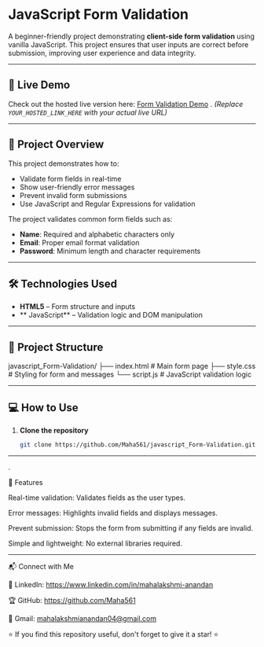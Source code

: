 # JavaScript Form Validation

A beginner-friendly project demonstrating **client-side form validation** using vanilla JavaScript. This project ensures that user inputs are correct before submission, improving user experience and data integrity.

---

## 🚀 Live Demo

Check out the hosted live version here: [Form Validation Demo]( https://maha561.github.io/javascript_Form-Validation/) . 
*(Replace `YOUR_HOSTED_LINK_HERE` with your actual live URL)*

---

## 🧠 Project Overview

This project demonstrates how to:

- Validate form fields in real-time
- Show user-friendly error messages
- Prevent invalid form submissions
- Use JavaScript and Regular Expressions for validation

The project validates common form fields such as:

- **Name**: Required and alphabetic characters only  
- **Email**: Proper email format validation  
- **Password**: Minimum length and character requirements

---

## 🛠️ Technologies Used

- **HTML5** – Form structure and inputs   
- ** JavaScript** – Validation logic and DOM manipulation  

---

## 📂 Project Structure

javascript_Form-Validation/
├── index.html # Main form page
├── style.css # Styling for form and messages
└── script.js # JavaScript validation logic


---

## 💻 How to Use

1. **Clone the repository**
   ```bash
   git clone https://github.com/Maha561/javascript_Form-Validation.git

---

.

🧪 Features

Real-time validation: Validates fields as the user types.

Error messages: Highlights invalid fields and displays messages.

Prevent submission: Stops the form from submitting if any fields are invalid.

Simple and lightweight: No external libraries required.

---

📬 Connect with Me

🔗 LinkedIn: https://www.linkedin.com/in/mahalakshmi-anandan

🏆 GitHub: https://github.com/Maha561

📧 Gmail: mahalakshmianandan04@gmail.com

⭐ If you find this repository useful, don't forget to give it a star! ⭐








